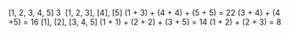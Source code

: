 [1, 2, 3, 4, 5]
3
​
[1, 2, 3], [4], [5]
(1 + 3) + (4 + 4) + (5 + 5) = 22
(3 + 4) + (4 +5) = 16
[1], [2], [3, 4, 5]
(1 + 1) + (2 + 2) + (3 + 5) = 14
(1 + 2) + (2 + 3) = 8